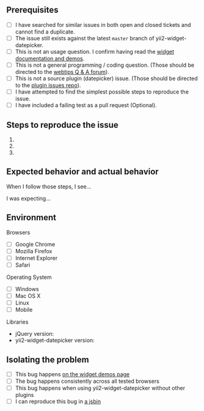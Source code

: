 ## Prerequisites

- [ ] I have searched for similar issues in both open and closed tickets and cannot find a duplicate.
- [ ] The issue still exists against the latest `master` branch of yii2-widget-datepicker.
- [ ] This is not an usage question. I confirm having read the [widget documentation and demos](http://demos.krajee.com/widget-details/datepicker).
- [ ] This is not a general programming / coding question. (Those should be directed to the [webtips Q & A forum](http://webtips.krajee.com/questions)).
- [ ] This is not a source plugin (datepicker) issue. (Those should be directed to the [plugin issues repo](https://github.com/datepicker/datepicker/search?q=&type=Issues)).
- [ ] I have attempted to find the simplest possible steps to reproduce the issue.
- [ ] I have included a failing test as a pull request (Optional).

## Steps to reproduce the issue

1.
2.
3.

## Expected behavior and actual behavior

When I follow those steps, I see...

I was expecting...

## Environment

Browsers

- [ ] Google Chrome
- [ ] Mozilla Firefox
- [ ] Internet Explorer
- [ ] Safari

Operating System

- [ ] Windows
- [ ] Mac OS X
- [ ] Linux
- [ ] Mobile

Libraries

- jQuery version:
- yii2-widget-datepicker version:

## Isolating the problem

- [ ] This bug happens [on the widget demos page](http://demos.krajee.com/widget-details/datepicker)
- [ ] The bug happens consistently across all tested browsers
- [ ] This bug happens when using yii2-widget-datepicker without other plugins
- [ ] I can reproduce this bug in [a jsbin](https://jsbin.com/)
